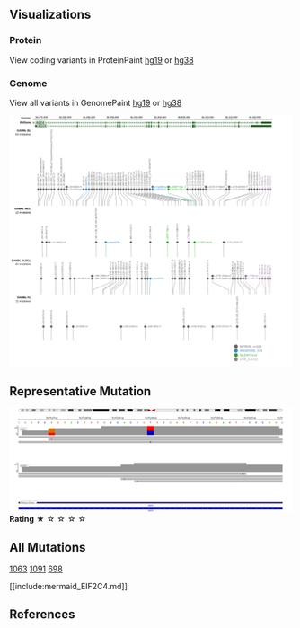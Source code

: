 ## Visualizations
### Protein
View coding variants in ProteinPaint [hg19](https://morinlab.github.io/LLMPP/GAMBL/EIF2C4_protein.html)  or [hg38](https://morinlab.github.io/LLMPP/GAMBL/EIF2C4_protein_hg38.html)

### Genome
View all variants in GenomePaint [hg19](https://morinlab.github.io/LLMPP/GAMBL/EIF2C4.html)  or [hg38](https://morinlab.github.io/LLMPP/GAMBL/EIF2C4_hg38.html)

![](images/proteinpaint/EIF2C4.svg)

<!-- ORIGIN: loveGeneticLandscapeMutations2012 -->
<!-- BL: loveGeneticLandscapeMutations2012 -->

## Representative Mutation

![](primary/Love_EIF2C4.svg)
**Rating**
&starf; &star; &star; &star; &star;

## All Mutations

[1063](https://www.bcgsc.ca/downloads/morinlab/GAMBL/Love/1063_reports.html)
[1091](https://www.bcgsc.ca/downloads/morinlab/GAMBL/Love/1091_reports.html)
[698](https://www.bcgsc.ca/downloads/morinlab/GAMBL/Love/698_reports.html)

[[include:mermaid_EIF2C4.md]]

## References
